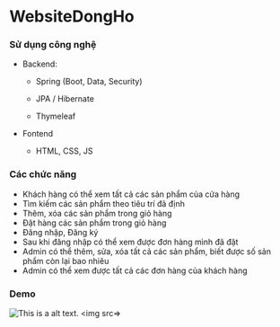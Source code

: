 # WebsiteDongHo


### Sử dụng công nghệ

- Backend:
  
  - Spring (Boot, Data, Security)
  
  - JPA / Hibernate
  
  - Thymeleaf
  
- Fontend
  
  - HTML, CSS, JS

### Các chức năng

- Khách hàng có thể xem tất cả các sản phẩm của cửa hàng
- Tìm kiếm các sản phẩm theo tiêu trí đã định
- Thêm, xóa các sản phẩm trong giỏ hàng
- Đặt hàng các sản phẩm trong giỏ hàng
- Đăng nhập, Đăng ký 
- Sau khi đăng nhập có thể xem được đơn hàng mình đã đặt
- Admin có thể thêm, sửa, xóa tất cả các sản phẩm, biết được số sản phẩm còn lại bao nhiêu
- Admin có thể xem được tất cả các đơn hàng của khách hàng



### Demo
![This is a alt text.](/image/sample.png "This is a sample image.")
<img src=>
